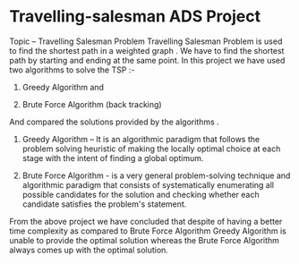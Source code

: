 # Travelling-salesman		  ADS Project
Topic – Travelling Salesman Problem
Travelling Salesman Problem is used to find the shortest path in a weighted graph . We have to find the shortest path by starting and ending at the same point.
In this project we have used two algorithms to solve the TSP :- 

1)	Greedy Algorithm and

2)	Brute Force Algorithm (back tracking)

And compared the solutions provided by the algorithms .

1)	Greedy Algorithm – It is an algorithmic paradigm that follows the problem solving heuristic of making the locally optimal choice at each stage with the intent of finding a global optimum.

2)	Brute Force Algorithm - is a very general problem-solving technique and algorithmic paradigm that consists of systematically enumerating all possible candidates for the solution and checking whether each candidate satisfies the problem's statement.

From the above project we have concluded that despite of having a better time complexity as compared to Brute Force Algorithm Greedy Algorithm is unable to provide the optimal solution whereas the Brute Force Algorithm always comes up with the optimal solution.
                                                        
